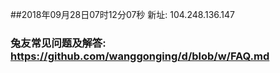 ##2018年09月28日07时12分07秒 新址: 104.248.136.147
### 兔友常见问题及解答: https://github.com/wanggonging/d/blob/w/FAQ.md
